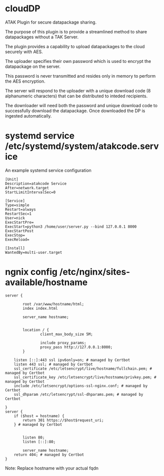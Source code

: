 # cloudDP
 ATAK Plugin for secure datapackage sharing.

 The purpose of this plugin is to provide a streamlined method to share datapackages without a TAK Server.

 The plugin provides a capability to upload datapackages to the cloud securely with AES.

 The uploader specifies their own password which is used to encrypt the datapackage on the server.

 This password is never transmitted and resides only in memory to perform the AES encryption.

 The server will respond to the uploader with a unique download code (8 alphanumeric characters) that can be distributed to inteded recipients.

 The downloader will need both the password and unique download code to successfully download the datapackage. Once downloaded the DP is ingested automatically.

# systemd service /etc/systemd/system/atakcode.service
 An example systemd service configuration

    [Unit]
    Description=atakcode Service
    After=network.target
    StartLimitIntervalSec=0
    
    [Service]
    Type=simple
    Restart=always
    RestartSec=1
    User=nick
    ExecStartPre=
    ExecStart=python3 /home/user/server.py --bind 127.0.0.1 8000
    ExecStartPost
    ExecStop=
    ExecReload=
    
    [Install]
    WantedBy=multi-user.target

# ngnix config /etc/nginx/sites-available/hostname


    server {
    
            root /var/www/hostname/html;
            index index.html
    
            server_name hostname;
    
    
            location / {
                    client_max_body_size 5M;
    
                    include proxy_params;
                    proxy_pass http://127.0.0.1:8000;
            }
    
        listen [::]:443 ssl ipv6only=on; # managed by Certbot
        listen 443 ssl; # managed by Certbot
        ssl_certificate /etc/letsencrypt/live/hostname/fullchain.pem; # managed by Certbot
        ssl_certificate_key /etc/letsencrypt/live/hostname/privkey.pem; # managed by Certbot
        include /etc/letsencrypt/options-ssl-nginx.conf; # managed by Certbot
        ssl_dhparam /etc/letsencrypt/ssl-dhparams.pem; # managed by Certbot
    
    }
    server {
        if ($host = hostname) {
            return 301 https://$host$request_uri;
        } # managed by Certbot
    
    
            listen 80;
            listen [::]:80;
    
            server_name hostname;
        return 404; # managed by Certbot
    }

Note: Replace hostname with your actual fqdn
